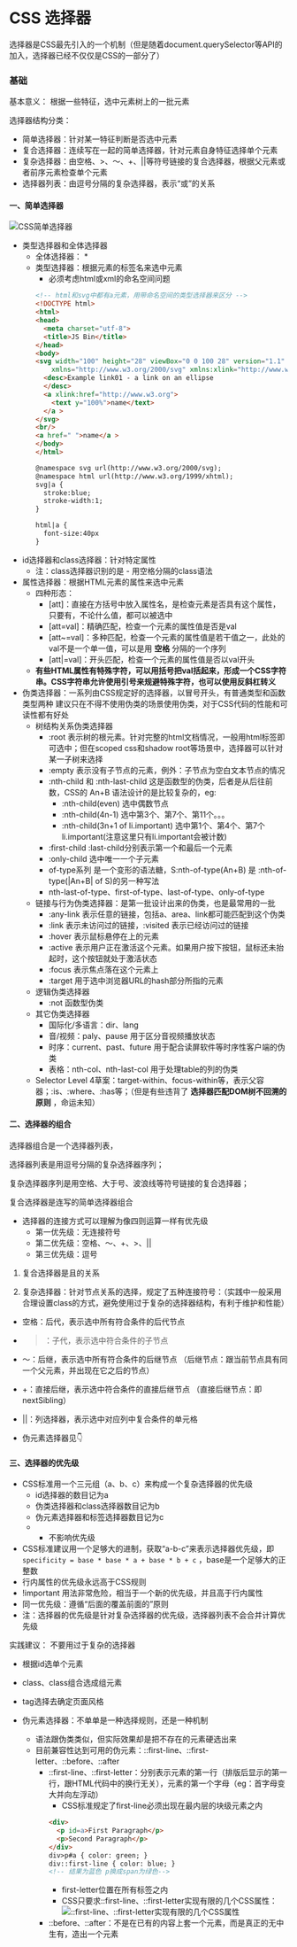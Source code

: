 # CSS 选择器

选择器是CSS最先引入的一个机制（但是随着document.querySelector等API的加入，选择器已经不仅仅是CSS的一部分了）

### 基础
基本意义： 根据一些特征，选中元素树上的一批元素

选择器结构分类：
  * 简单选择器：针对某一特征判断是否选中元素
  * 复合选择器：连续写在一起的简单选择器，针对元素自身特征选择单个元素
  * 复杂选择器：由空格、>、～、+、||等符号链接的复合选择器，根据父元素或者前序元素检查单个元素
  * 选择器列表：由逗号分隔的复杂选择器，表示“或”的关系

#### 一、简单选择器

  ![CSS简单选择器](../img/css/selector_simple.jpeg)

  * 类型选择器和全体选择器
    * 全体选择器： *
    * 类型选择器：根据元素的标签名来选中元素
      * 必须考虑html或xml的命名空间问题
      ```html
      <!-- html和svg中都有a元素，用带命名空间的类型选择器来区分 -->
      <!DOCTYPE html>
      <html>
      <head>
        <meta charset="utf-8">
        <title>JS Bin</title>
      </head>
      <body>
      <svg width="100" height="28" viewBox="0 0 100 28" version="1.1"
          xmlns="http://www.w3.org/2000/svg" xmlns:xlink="http://www.w3.org/1999/xlink">
        <desc>Example link01 - a link on an ellipse
        </desc>
        <a xlink:href="http://www.w3.org">
          <text y="100%">name</text>
        </a >
      </svg>
      <br/>
      <a href=" ">name</a >
      </body>
      </html>

      @namespace svg url(http://www.w3.org/2000/svg);
      @namespace html url(http://www.w3.org/1999/xhtml);
      svg|a {
        stroke:blue;
        stroke-width:1;
      }

      html|a {
        font-size:40px
      }
      ```
  * id选择器和class选择器：针对特定属性
    * 注：class选择器识别的是 - 用空格分隔的class语法
  * 属性选择器：根据HTML元素的属性来选中元素
    * 四种形态：
      * [att]：直接在方括号中放入属性名，是检查元素是否具有这个属性，只要有，不论什么值，都可以被选中
      * [att=val]：精确匹配，检查一个元素的属性值是否是val
      * [att~=val]：多种匹配，检查一个元素的属性值是若干值之一，此处的val不是一个单一值，可以是用 __空格__ 分隔的一个序列
      * [att|=val]：开头匹配，检查一个元素的属性值是否以val开头
    * __有些HTML属性有特殊字符，可以用括号把val括起来，形成一个CSS字符串。CSS字符串允许使用引号来规避特殊字符，也可以使用反斜杠转义__
  * 伪类选择器：一系列由CSS规定好的选择器，以冒号开头，有普通类型和函数类型两种
    建议只在不得不使用伪类的场景使用伪类，对于CSS代码的性能和可读性都有好处
    * 树结构关系伪类选择器
      * :root 表示树的根元素。针对完整的html文档情况，一般用html标签即可选中；但在scoped css和shadow root等场景中，选择器可以针对某一子树来选择
      * :empty 表示没有子节点的元素，例外：子节点为空白文本节点的情况
      * :nth-child 和 :nth-last-child 这是函数型的伪类，后者是从后往前数，CSS的 An+B 语法设计的是比较复杂的，eg:
        * :nth-child(even) 选中偶数节点
        * :nth-child(4n-1) 选中第3个、第7个、第11个。。。
        * :nth-child(3n+1 of li.important) 选中第1个、第4个、第7个li.important(注意这里只有li.important会被计数)
      * :first-child :last-child分别表示第一个和最后一个元素
      * :only-child 选中唯一一个子元素
      * of-type系列 是一个变形的语法糖，S:nth-of-type(An+B) 是 :nth-of-type(|An+B| of S)的另一种写法
      * nth-last-of-type、first-of-type、last-of-type、only-of-type
    * 链接与行为伪类选择器：是第一批设计出来的伪类，也是最常用的一批
      * :any-link 表示任意的链接，包括a、area、link都可能匹配到这个伪类
      * :link 表示未访问过的链接，:visited 表示已经访问过的链接
      * :hover 表示鼠标悬停在上的元素
      * :active 表示用户正在激活这个元素。如果用户按下按钮，鼠标还未抬起时，这个按钮就处于激活状态
      * :focus 表示焦点落在这个元素上
      * :target 用于选中浏览器URL的hash部分所指的元素
    * 逻辑伪类选择器
      * :not 函数型伪类
    * 其它伪类选择器
      * 国际化/多语言：dir、lang
      * 音/视频：paly、pause 用于区分音视频播放状态
      * 时序：current、past、future 用于配合读屏软件等时序性客户端的伪类
      * 表格：nth-col、nth-last-col 用于处理table的列的伪类
    * Selector Level 4草案：target-within、focus-within等，表示父容器；:is、:where、:has等；（但是有些违背了 __选择器匹配DOM树不回溯的原则__ ，命运未知）
    
#### 二、选择器的组合
  选择器组合是一个选择器列表，

  选择器列表是用逗号分隔的复杂选择器序列；

  复杂选择器序列是用空格、大于号、波浪线等符号链接的复合选择器；

  复合选择器是连写的简单选择器组合

* 选择器的连接方式可以理解为像四则运算一样有优先级
  * 第一优先级：无连接符号
  * 第二优先级：空格、～、+、>、||
  * 第三优先级：逗号


1. 复合选择器是且的关系

2. 复杂选择器：针对节点关系的选择，规定了五种连接符号：（实践中一般采用合理设置class的方式，避免使用过于复杂的选择器结构，有利于维护和性能）
  * 空格：后代，表示选中所有符合条件的后代节点
  * >：子代，表示选中符合条件的子节点
  * ～：后继，表示选中所有符合条件的后继节点 （后继节点：跟当前节点具有同一个父元素，并出现在它之后的节点）
  * +：直接后继，表示选中符合条件的直接后继节点 （直接后继节点：即nextSibling）
  * ||：列选择器，表示选中对应列中复合条件的单元格

* 伪元素选择器见👇

#### 三、选择器的优先级
* CSS标准用一个三元组（a、b、c）来构成一个复杂选择器的优先级
  * id选择器的数目记为a
  * 伪类选择器和class选择器数目记为b
  * 伪元素选择器和标签选择器数目记为c
  * * 不影响优先级
* CSS标准建议用一个足够大的进制，获取“a-b-c”来表示选择器优先级，即 ```specificity = base * base * a + base * b + c``` ，base是一个足够大的正整数
* 行内属性的优先级永远高于CSS规则
* !important 用法非常危险，相当于一个新的优先级，并且高于行内属性
* 同一优先级：遵循“后面的覆盖前面的”原则
* 注：选择器的优先级是针对复杂选择器的优先级，选择器列表不会合并计算优先级

实践建议： 不要用过于复杂的选择器
  * 根据id选单个元素
  * class、class组合选成组元素
  * tag选择去确定页面风格

* 伪元素选择器：不单单是一种选择规则，还是一种机制
  * 语法跟伪类类似，但实际效果却是把不存在的元素硬选出来
  * 目前兼容性达到可用的伪元素：::first-line、::first-letter、::before、::after
    * ::first-line、::first-letter：分别表示元素的第一行（排版后显示的第一行，跟HTML代码中的换行无关），元素的第一个字母（eg：首字母变大并向左浮动）
      * CSS标准规定了first-line必须出现在最内层的块级元素之内
      ```html
      <div>
        <p id=a>First Paragraph</p>
        <p>Second Paragraph</p>
      </div>
      div>p#a { color: green; }
      div::first-line { color: blue; }
      <!-- 结果为蓝色 p换成span为绿色-->
      ```
      * first-letter位置在所有标签之内
      * CSS只要求::first-line、::first-letter实现有限的几个CSS属性：
        ![::first-line、::first-letter实现有限的几个CSS属性](../img/css/wys_01.jpeg)
    * ::before、::after：不是在已有的内容上套一个元素，而是真正的无中生有，造出一个元素






